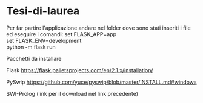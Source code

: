 # Tesi-di-laurea

Per far partire l'applicazione
andare nel folder dove sono stati inseriti i file ed eseguire i comandi:
set FLASK_APP=app  
set FLASK_ENV=development  
python -m flask run  


Pacchetti da installare

Flask
https://flask.palletsprojects.com/en/2.1.x/installation/

PySwip 
https://github.com/yuce/pyswip/blob/master/INSTALL.md#windows 

SWI-Prolog (link per il download nel link precedente)
